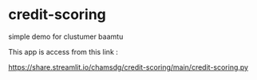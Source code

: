 # credit-scoring
simple demo for clustumer baamtu

This app is access from this link :

https://share.streamlit.io/chamsdg/credit-scoring/main/credit-scoring.py
